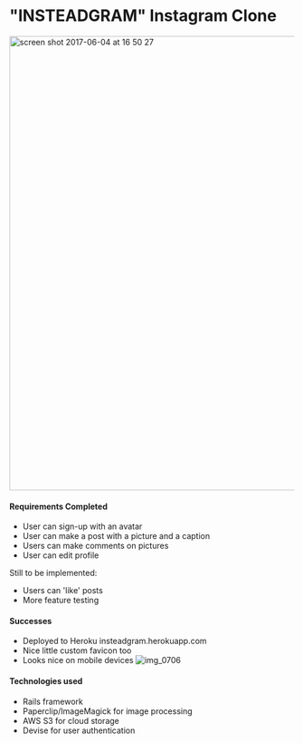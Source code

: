 "INSTEADGRAM" Instagram Clone
=============================

<img width="801" alt="screen shot 2017-06-04 at 16 50 27" src="https://cloud.githubusercontent.com/assets/24992029/26763163/0aaa5fa0-4946-11e7-89e3-703eaa13ff2e.png">


#### Requirements Completed

* User can sign-up with an avatar
* User can make a post with a picture and a caption
* Users can make comments on pictures
* User can edit profile

Still to be implemented:
* Users can 'like' posts
* More feature testing

#### Successes

* Deployed to Heroku insteadgram.herokuapp.com
* Nice little custom favicon too
* Looks nice on mobile devices
![img_0706](https://cloud.githubusercontent.com/assets/24992029/26763306/b5baaee8-4948-11e7-96b6-3aa5ced65404.PNG)

#### Technologies used

* Rails framework
* Paperclip/ImageMagick for image processing
* AWS S3 for cloud storage
* Devise for user authentication
